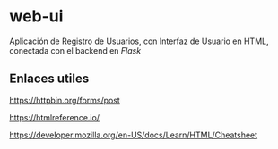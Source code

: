 # web-ui
Aplicación de Registro de Usuarios, con Interfaz de Usuario en HTML, conectada con el backend en *Flask*

## Enlaces utiles

https://httpbin.org/forms/post

https://htmlreference.io/

https://developer.mozilla.org/en-US/docs/Learn/HTML/Cheatsheet

